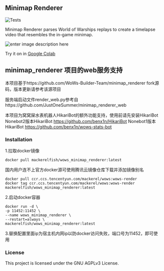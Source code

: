 ## Minimap Renderer

![Tests](https://github.com/WoWs-Builder-Team/minimap_renderer/actions/workflows/tests.yml/badge.svg)

Minimap Renderer parses World of Warships replays to create a timelapse video that resembles the in-game minimap.

 ![enter image description here](images/minimap.gif)

Try it on in [Google Colab](https://colab.research.google.com/drive/1OyomQe5pHaDDozpt0rs9JMg54No8QMjE?usp=sharing)

## minimap_renderer 项目的web服务支持

本项目基于https://github.com/WoWs-Builder-Team/minimap_renderer fork源码，版本更新请参考该源项目

服务端启动文件render_web.py参考自https://github.com/JustOneSummer/minimap_renderer_web

本项目为窝窝屎水表机器人HikariBot的额外功能支持，使用前请先安装HikariBot
Nonebot2版本HikariBot https://github.com/benx1n/HikariBot
Nonebot1版本HikariBot https://github.com/benx1n/wows-stats-bot

### Installation

1.拉取docker镜像
```
docker pull mackerelfish/wows_minimap_renderer:latest
```
国内用户连不上官方docker源可使用腾讯云镜像仓库下载并添加镜像别名
```
docker pull ccr.ccs.tencentyun.com/mackerel/wows:wows-render
docker tag ccr.ccs.tencentyun.com/mackerel/wows:wows-render mackerelfish/wows_minimap_renderer:latest
```
2.启动docker容器
```
docker run -d \
-p 11452:11452 \
--name wows_minimap_renderer \
--restart=always \
mackerelfish/wows_minimap_renderer:latest
```
3.替换配置里面ip为宿主机内网ip以防docker访问失败，端口号为11452，即可使用

### License

This project is licensed under the GNU AGPLv3 License.
